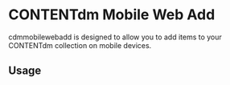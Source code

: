 CONTENTdm Mobile Web Add
===============

cdmmobilewebadd is designed to allow you to add items to your CONTENTdm collection on mobile devices. 

Usage
-----------

